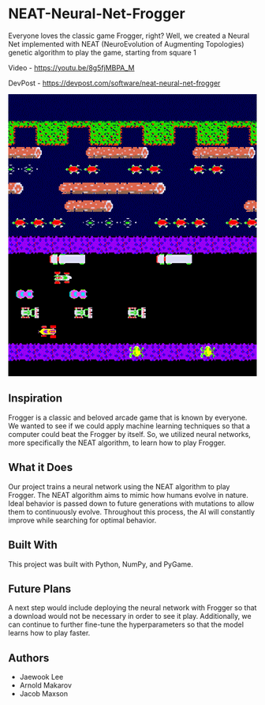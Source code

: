 # NEAT-Neural-Net-Frogger
Everyone loves the classic game Frogger, right? Well, we created a Neural Net implemented with NEAT (NeuroEvolution of Augmenting Topologies) genetic algorithm to play the game, starting from square 1

Video - https://youtu.be/8g5fjMBPA_M

DevPost - https://devpost.com/software/neat-neural-net-frogger

![Image of Frogger](FroggerThumbnail.PNG)

## Inspiration
Frogger is a classic and beloved arcade game that is known by everyone. We wanted to see if we could apply machine learning techniques so that a computer could beat the Frogger by itself. So, we utilized neural networks, more specifically the NEAT algorithm, to learn how to play Frogger.

## What it Does
Our project trains a neural network using the NEAT algorithm to play Frogger. The NEAT algorithm aims to mimic how humans evolve in nature. Ideal behavior is passed down to future generations with mutations to allow them to continuously evolve. Throughout this process, the AI will constantly improve while searching for optimal behavior.

## Built With
This project was built with Python, NumPy, and PyGame.

## Future Plans
A next step would include deploying the neural network with Frogger so that a download would not be necessary in order to see it play. Additionally, we can continue to further fine-tune the hyperparameters so that the model learns how to play faster.

## Authors
- Jaewook Lee
- Arnold Makarov
- Jacob Maxson
